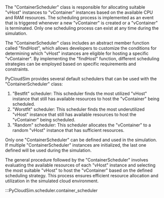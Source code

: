 The "ContainerScheduler" class is responsible for allocating suitable "vHost" instances to "vContainer" instances based on the available CPU and RAM resources. The scheduling process is implemented as an event that is triggered whenever a new "vContainer" is created or a "vContainer" is terminated. Only one scheduling process can exist at any time during the simulation.

The "ContainerScheduler" class includes an abstract member function called "findHost", which allows developers to customize the conditions for determining which "vHost" instances are eligible for hosting a specific "vContainer". By implementing the "findHost" function, different scheduling strategies can be employed based on specific requirements and constraints.

PyCloudSim provides several default schedulers that can be used with the "ContainerScheduler" class:

1. "Bestfit" scheduler: This scheduler finds the most utilized "vHost" instance that still has available resources to host the "vContainer" being scheduled.
2. "Worstfit" scheduler: This scheduler finds the most underutilized "vHost" instance that still has available resources to host the "vContainer" being scheduled.
3. "Random" scheduler: This scheduler allocates the "vContainer" to a random "vHost" instance that has sufficient resources.

Only one "ContainerScheduler" can be defined and used in the simulation. If multiple "ContainerScheduler" instances are initialized, the last one defined will be used during the simulation.

The general procedure followed by the "ContainerScheduler" involves evaluating the available resources of each "vHost" instance and selecting the most suitable "vHost" to host the "vContainer" based on the defined scheduling strategy. This process ensures efficient resource allocation and utilization in the simulated cloud environment.

:::PyCloudSim.scheduler.container_scheduler
